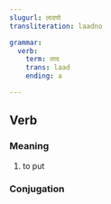 ```yaml
---
slugurl: लादणो
transliteration: laadno

grammar:
  verb:
    term: लाद
    trans: laad
    ending: a

---
```


## Verb

### Meaning

<word-meanings>

1. to put

</word-meanings>

### Conjugation

<verb-conj :grammar="grammar"></verb-conj>
